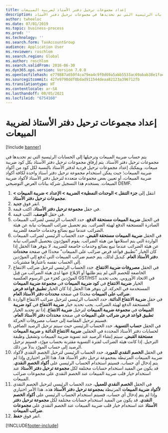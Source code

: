 ```yaml
---
title: إعداد مجموعات ترحيل دفتر الأستاذ لضريبة المبيعات
description: يتم حساب ضريبة المبيعات وترحيلها إلى الحسابات الرئيسية التي تم تحديدها في مجموعات ترحيل دفتر الأستاذ.
author: twheeloc
ms.date: 07/01/2019
ms.topic: business-process
ms.prod: ''
ms.technology: ''
ms.search.form: TaxAccountGroup
audience: Application User
ms.reviewer: roschlom
ms.search.region: Global
ms.author: roschlom
ms.search.validFrom: 2016-06-30
ms.dyn365.ops.version: Version 7.0.0
ms.openlocfilehash: e779887a650f4ca79ea4c9f0d69a5abb5533ac69abab38e1fae38e745e4157bd
ms.sourcegitcommit: 42fe9790ddf0bdad911544deaa82123a396712fb
ms.translationtype: HT
ms.contentlocale: ar-SA
ms.lasthandoff: 08/05/2021
ms.locfileid: "6754160"
---
```

# <a name="set-up-ledger-posting-groups-for-sales-tax"></a>إعداد مجموعات ترحيل دفتر الأستاذ لضريبة المبيعات

[!include [banner](../../includes/banner.md)]

يتم حساب ضريبة المبيعات وترحيلها إلى الحسابات الرئيسية التي تم تحديدها في مجموعات ترحيل دفتر الأستاذ. يتم إرفاق مجموعات ترحيل دفتر الأستاذ بكل كود ضريبة مبيعات. ويمكنك إعداد مجموعات ترحيل فردية لدفتر الأستاذ بالنسبة لكل كود من أكواد ضريبة المبيعات؛ حيث يمكن استخدام مجموعة ترحيل دفتر أستاذ واحدة لكافة أكواد ضريبة المبيعات، أو تعيين بعض مجموعات متعددة لترحيل دفتر الأستاذ لأكواد ضريبة المبيعات. يستخدم هذا التسجيل شركة بيانات العرض التوضيحي DEMF. 

1. انتقل إلى **جزء التنقل > الوحدات النمطية> الضريبة > الإعداد > ضريبة المبيعات > مجموعات ترحيل دفتر الأستاذ**.
2. انقر فوق **جديد**.
3. في حقل **مجموعة ترحيل دفتر الأستاذ**، اكتب قيمة.
4. في حقل **الوصف**، اكتب قيمة.
5. في الحقل **ضريبة المبيعات مستحقة الدفع**، حدد الحساب الرئيسي لضرائب المبيعات الصادرة المستحقة الدفع لهيئة الضرائب. يتم تحصيل ضرائب المبيعات نيابة عن هيئة الضرائب عندما تبيع بضائع وخدمات خاضعة للضريبة.  
6. في الحقل **ضريبة المبيعات مستحقة القبض**، حدد الحساب الرئيسي لضرائب المبيعات الواردة التي يتم استلامها من هيئة الضرائب. يقوم المورّدون بتحصيل الضرائب نيابة عن هيئة الضرائب عندما تبيع بضائع وخدمات خاضعة للضريبة. لا يتوفر هذا الحقل إذا كان الخيار "تطبيق قواعد فرض ضرائب على المبيعات‬" محددًا في صفحة **محددات دفتر الأستاذ العام**. كبديل لذلك، يتم خصم ضرائب المبيعات التي تُدفع إلى المورّدين إلى الحساب نفسه باعتبارها مشتريات.   
7. في الحقل **مصروفات ضريبة الانتفاع**، حدد الحساب الرئيسي لترحيل ضرائب الانتفاع الخاضعة للخصم التي لم يتم طلبها أو الإبلاغ عنها لدى هيئة الضرائب من قِبل المورّدين كجزء من الرسوم العكسية GST/HST في الاتحاد الأوروبي. يجب تحديد الخيار **ضريبة الانتفاع** في **كود ضريبة المبيعات** في **مجموعة ضريبة المبيعات** المستخدمة في الحركة. لن يتوفر هذا الحقل إذا كان الخيار **تطبيق قواعد فرض ضرائب على المبيعات** محددًا في صفحة **محددات دفتر الأستاذ العام**.   
8. في حقل **ضريبة الانتفاع الدائنة**، حدد الحساب الرئيسي لترحيل ضرائب الانتفاع الواردة المستحقة الدفع لهيئة الضرائب. يجب تحديد خيار **ضريبة الانتفاع** في **كود ضريبة المبيعات** في **مجموعة ضريبة المبيعات** لترحيل **ضريبة الانتفاع**. إذا تم تحديد الخيار **تطبيق قواعد فرض ضرائب على المبيعات** في صفحة **محددات دفتر الأستاذ العام**، فسيتم ترحيل المقاصة إلى حساب مصروفات الحركة.   
9. في الحقل **حساب التسوية**، حدد الحساب الرئيسي حيث سيتم ترحيل الرصيد الصافي لحسابات دفتر الأستاذ المحددة في الحقلين **ضريبة الانتفاع الدائنة** و **ضريبة المبيعات مستحقة القبض**. سيتم إنشاء الرصيد عند تسوية ضريبة المبيعات وتشغيل وظيفة الترحيل.  إذا كانت هيئة الضرائب‬ لفترة التسوية مقترنة بحساب مورّد، فسيتم ترحيل الرصيد إلى حساب المورّد بدلاً من ذلك.
10. في الحقل **الخصم النقدي للمورد‬**، حدد الحساب الرئيسي لترحيل الخصم النقدي لأكواد ضريبة المبيعات المرتبطة بمجموعة ترحيل دفتر الأستاذ هذا. هذا الأمر اختياري وإذا لم يتم إدخال أي حساب، فسيتم استخدام الحساب الرئيسي على **أكواد الخصم النقدي**. قد يكون من المفيد استخدام حسابات مختلفة لكل **مجموعة ترحيل دفتر الأستاذ** عند استخدام خيار قلب ضريبة المبيعات عند الخصم النقدي على مجموعات ضرائب المبيعات.  
11. في الحقل **الخصم النقدي للعميل**، حدد الحساب الرئيسي لترحيل الخصم النقدي **لأكواد ضريبة المبيعات** المرتبطة **بمجموعة ترحيل دفتر الأستاذ** هذه. هذا الأمر اختياري وإذا لم يتم إدخال أي حساب، فسيتم استخدام الحساب الرئيسي على **أكواد الخصم النقدي**. قد يكون من المفيد استخدام حسابات مختلفة لكل **مجموعة ترحيل دفتر الأستاذ** عند استخدام خيار قلب ضريبة المبيعات عند الخصم النقدي على **مجموعات ضرائب المبيعات**.  
12. انقر فوق **حفظ**.



[!INCLUDE[footer-include](../../../includes/footer-banner.md)]